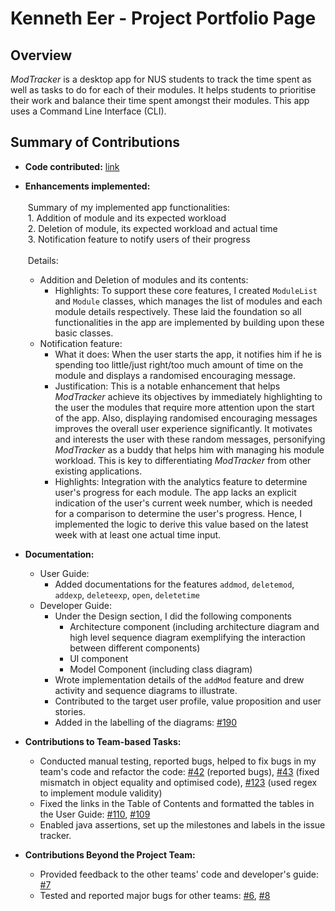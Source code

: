 # Kenneth Eer - Project Portfolio Page

## Overview
_ModTracker_ is a desktop app for NUS students to track the time spent 
as well as tasks to do for each of their modules.
It helps students to prioritise their work and 
balance their time spent amongst their modules. 
This app uses a Command Line Interface (CLI).

## Summary of Contributions

- **Code contributed:** [link](https://nus-cs2113-ay2021s1.github.io/tp-dashboard/#breakdown=true&search=&sort=groupTitle&sortWithin=title&since=2020-09-27&timeframe=commit&mergegroup=&groupSelect=groupByRepos&checkedFileTypes=docs~functional-code~test-code~other&tabOpen=true&tabType=authorship&tabAuthor=KennethEer&tabRepo=AY2021S1-CS2113T-F12-4%2Ftp%5Bmaster%5D&authorshipIsMergeGroup=false&authorshipFileTypes=docs~functional-code~test-code~other)

- **Enhancements implemented:**
  <br/>
  <br/>&nbsp;Summary of my implemented app functionalities:
  <br/>&nbsp;1. Addition of module and its expected workload
  <br/>&nbsp;2. Deletion of module, its expected workload and actual time
  <br/>&nbsp;3. Notification feature to notify users of their progress
  <br/>
  <br/>&nbsp;Details: 
  - Addition and Deletion of modules and its contents: 
    - Highlights: To support these core features, I created `ModuleList` and `Module` classes, 
    which manages the list of modules and each module details respectively. 
    These laid the foundation so all functionalities in the app are implemented by building upon these basic classes.
  - Notification feature:
    - What it does: When the user starts the app, it notifies him if he is spending too little/just right/too much amount of time on the module 
    and displays a randomised encouraging message.
    - Justification: This is a notable enhancement that helps _ModTracker_ achieve its objectives by immediately highlighting to the user the modules that require more attention upon the start of the app. 
    Also, displaying randomised encouraging messages improves the overall user experience significantly.
    It motivates and interests the user with these random messages, personifying _ModTracker_ as a buddy that helps 
    him with managing his module workload. This is key to differentiating _ModTracker_ from other existing applications.
    - Highlights: Integration with the analytics feature to determine user's progress for each module. 
    The app lacks an explicit indication of the user's current week number, 
    which is needed for a comparison to determine the user's progress. Hence, I implemented the logic to derive this value based on the latest week with at least one actual time input.

- **Documentation:**
  - User Guide:
    - Added documentations for the features `addmod`, `deletemod`, `addexp`, `deleteexp`, `open`, `deletetime`
  - Developer Guide:
    - Under the Design section, I did the following components
        - Architecture component (including architecture diagram and high level sequence diagram exemplifying the interaction between different components)
        - UI component  
        - Model Component (including class diagram)
    - Wrote implementation details of the `addMod` feature and drew activity and sequence diagrams to illustrate.
    - Contributed to the target user profile, value proposition and user stories.
    - Added in the labelling of the diagrams: [#190](https://github.com/AY2021S1-CS2113T-F12-4/tp/pull/190)

- **Contributions to Team-based Tasks:**
  - Conducted manual testing, reported bugs, helped to fix bugs in my team's code and refactor the code: [#42](https://github.com/AY2021S1-CS2113T-F12-4/tp/issues/42) (reported bugs), [#43](https://github.com/AY2021S1-CS2113T-F12-4/tp/pull/43) (fixed mismatch in object equality and optimised code), [#123](https://github.com/AY2021S1-CS2113T-F12-4/tp/pull/123) (used regex to implement module validity)
  - Fixed the links in the Table of Contents and formatted the tables in the User Guide: [#110](https://github.com/AY2021S1-CS2113T-F12-4/tp/pull/110/), [#109](https://github.com/AY2021S1-CS2113T-F12-4/tp/pull/109) 
  - Enabled java assertions, set up the milestones and labels in the issue tracker.

- **Contributions Beyond the Project Team:**
  - Provided feedback to the other teams' code and developer's guide: [#7](https://github.com/nus-cs2113-AY2021S1/tp/pull/7) 
  - Tested and reported major bugs for other teams: [#6](https://github.com/KennethEer/ped/issues/6), [#8](https://github.com/KennethEer/ped/issues/8)
